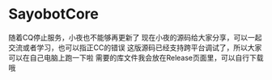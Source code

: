 # SayobotCore

随着CQ停止服务，小夜也不能够再更新了
现在小夜的源码给大家分享，可以一起交流或者学习，也可以指正CC的错误
这版源码已经支持跨平台调试了，所以大家可以在自己电脑上跑一下啦
需要的库文件我会放在Release页面里，可以自行下载哦
